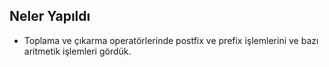 ## Neler Yapıldı 
- Toplama ve çıkarma operatörlerinde postfix ve prefix işlemlerini ve bazı aritmetik işlemleri gördük. 